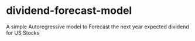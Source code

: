 # dividend-forecast-model
A simple Autoregressive model to Forecast the next year expected dividend for US Stocks
